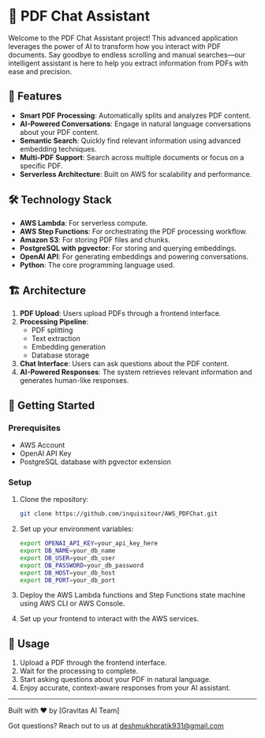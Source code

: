 # 🚀 PDF Chat Assistant

Welcome to the PDF Chat Assistant project! This advanced application leverages the power of AI to transform how you interact with PDF documents. Say goodbye to endless scrolling and manual searches—our intelligent assistant is here to help you extract information from PDFs with ease and precision.

## 🌟 Features

- **Smart PDF Processing**: Automatically splits and analyzes PDF content.
- **AI-Powered Conversations**: Engage in natural language conversations about your PDF content.
- **Semantic Search**: Quickly find relevant information using advanced embedding techniques.
- **Multi-PDF Support**: Search across multiple documents or focus on a specific PDF.
- **Serverless Architecture**: Built on AWS for scalability and performance.

## 🛠️ Technology Stack

- **AWS Lambda**: For serverless compute.
- **AWS Step Functions**: For orchestrating the PDF processing workflow.
- **Amazon S3**: For storing PDF files and chunks.
- **PostgreSQL with pgvector**: For storing and querying embeddings.
- **OpenAI API**: For generating embeddings and powering conversations.
- **Python**: The core programming language used.

## 🏗️ Architecture

1. **PDF Upload**: Users upload PDFs through a frontend interface.
2. **Processing Pipeline**:
   - PDF splitting
   - Text extraction
   - Embedding generation
   - Database storage
3. **Chat Interface**: Users can ask questions about the PDF content.
4. **AI-Powered Responses**: The system retrieves relevant information and generates human-like responses.

## 🚀 Getting Started

### Prerequisites

- AWS Account
- OpenAI API Key
- PostgreSQL database with pgvector extension

### Setup

1. Clone the repository:
   ```bash
   git clone https://github.com/inquisitour/AWS_PDFChat.git
   ```

2. Set up your environment variables:
   ```bash
   export OPENAI_API_KEY=your_api_key_here
   export DB_NAME=your_db_name
   export DB_USER=your_db_user
   export DB_PASSWORD=your_db_password
   export DB_HOST=your_db_host
   export DB_PORT=your_db_port
   ```

3. Deploy the AWS Lambda functions and Step Functions state machine using AWS CLI or AWS Console.

4. Set up your frontend to interact with the AWS services.

## 💬 Usage

1. Upload a PDF through the frontend interface.
2. Wait for the processing to complete.
3. Start asking questions about your PDF in natural language.
4. Enjoy accurate, context-aware responses from your AI assistant.

---

Built with ❤️ by [Gravitas AI Team]

Got questions? Reach out to us at [deshmukhpratik931@gmail.com](mailto:deshmukhpratik931@gmail.com)

